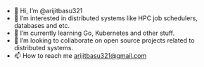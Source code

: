 - 👋 Hi, I’m @arijitbasu321
- 👀 I’m interested in distributed systems like HPC job schedulers, databases and etc.
- 🌱 I’m currently learning Go, Kubernetes and other stuff.
- 💞️ I’m looking to collaborate on open source projects related to distributed systems.
- 📫 How to reach me arijitbasu321@gmail.com

<!---
arijitbasu321/arijitbasu321 is a ✨ special ✨ repository because its `README.md` (this file) appears on your GitHub profile.
You can click the Preview link to take a look at your changes.
--->
